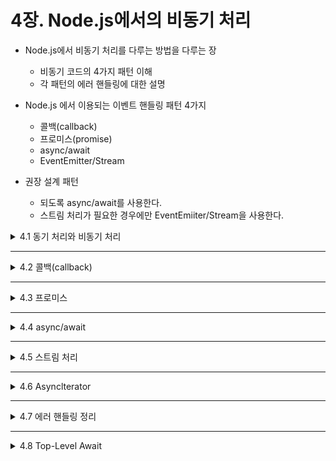 # 4장. Node.js에서의 비동기 처리

* Node.js에서 비동기 처리를 다루는 방법을 다루는 장
  * 비동기 코드의 4가지 패턴 이해
  * 각 패턴의 에러 핸들링에 대한 설명
 
* Node.js 에서 이용되는 이벤트 핸들링 패턴 4가지
  * 콜백(callback)
  * 프로미스(promise)
  * async/await
  * EventEmitter/Stream

* 권장 설계 패턴
  * 되도록 async/await를 사용한다.
  * 스트림 처리가 필요한 경우에만 EventEmiiter/Stream을 사용한다.

<details>
<summary>4.1 동기 처리와 비동기 처리</summary>
<div markdown="1">    
 
* Node.js에는 이벤트 루프가 있어 싱글 프로세스/싱글 스레드여도 여러 요청을 효율적으로 처리할 수 있음
* 반대로 말하면 이벤트 루프를 장시간 정지시키는 코드는 여러 요청을 받을 때 성능을 발휘하기 어려움!!
* So, Node.js 코드를 작성할 때는 **이벤트 루프가 장시간 정지되지 않도록** 유의해야 함
* Node.js의 이벤트 루프를 정지시키는 건? 동기 처리(비동기 이외의 처리)

기능 | 구현 | 동기/비동기
----------------- | ------------------ | ------------------
JSON operation | V8 | 동기
Array operation | V8 | 동기
File I/O | libuv | 비동기(Sync 함수 제외)
Child process | libuv | 비동기(Sync 함수 제외)
Timer | libuv | 비동기
TCP | libuv | 비동기

</div>
</details>

___

<details>
<summary>4.2 콜백(callback)</summary>
<div markdown="1"> 

* 예시 코드(Node.js에서 파일을 다루는 표준 모듈인 fs를 활용)
```javascript
const { readFile } = require('fs');

console.log('A');

readFile(__filename, (err, data) => {
  console.log('B', data);
});

console.log('C');
```
* 콜백은 **'처리가 끝났을 때 호출되는 함수를 등록하는'** 인터페이스임
* 위 코드에서 readFile은 2번째 인수에 콜백(콜백 함수)을 제공함

* 콜백 예시(파일 자신을 불러오고 // 파일 이름을 포맷 후 다른 이름으로 쓰고 // 백업한 파일을 ReadOnly하는 사양)
```javascript
const { readFile, writeFile, chmod } = require('fs');

const backupFile = `${__filename}-${Date.now()}`;

readFile(__filename, (err, data) => {
  if (err) {
    return console.error(err);
  }
  writeFile(backupFile, data, (err) => {
    if (err) {
      return console.error(err);
    }
    chmod(backupFile, 0o400, (err) => {
      if (err) {
        return console.error(err);
      }
      console.log('done')
    });
  });
});
```
* 처리가 종료된 시점에 콜백이 실행되므로 처리를 직렬로 연결한 경우에는 앞의 코드와 같이 중첩이 깊어짐
* 중첩이 계속 깊어지는 코드를 **콜백 지옥(callback hell)** 이라 부름
* 콜백 지옥은 가급적 피하는 게 좋음

### 4.2.1 Node.js와 Callback
* Node.js의 표준 모듈에 구현된 콜백 API에 존재하는 독특한 관례
  
관례 | - 
----------------- | ------------------ 
API의 가장 마지막 인수가 콜백 | -
콜백의 1번째 인수가 에러 객체 | -

* 콜백에 익숙해지기 전까지는 **에러 핸들링** 에 특히 주의해야 함
* 1번째 인수가 에러 객체가 되므로, 에러 핸들링은 반드시 **1번재 인수에 대해 null 체크** 를 해야 함
```javascript
const { readFile } = require('fs');

readFile(__filename, (err, data) => {
  if (err) {
    console.error(err);
    return;
  }
  console.log(data);
});
```

* null 체크 안의 return도 중요!!!
* return을 입력하지 않으면 에러가 발생해도 다음 console.log가 실행됨
```javascript
const { readFile } = require('fs');

readFile(__filename, (err, data) => {
  if (err) {
    console.error(err);
    // return; // 여기를 생략하거나 빼먹은 경우 다음 처리를 진행한다.
  }
  console.log(data);
});
```

* 또한, try-catch로 콜백 안의 에러를 잡을 수 없음
  * So, 콜백 처리를 중첩하는 경우에는 모든 콜백마다 에러에 대한 null 체크를 반드시 해야 함.
```javascript
const { readFile } = require('fs');

try {
  readFile(__filename, (err, data) => {
    console.log(data);
  });
} catch (err2) {
  // 콜백의 인수에 들어 있는 에러는 잡을 수 없다.
  console.error(err2);
}
```

</div>
</details>

___

<details>
<summary>4.3 프로미스</summary>
<div markdown="1">    

* 콜백(callback)의 단점
  * 중첩이 깊어지기 쉽고, 포괄적인 에러 핸들링을 수행할 수 없음
  * 이러한 약점들을 해소한 비동기 처리를 구현한 것이 **프로미스(promise)**

* 프로미스(promise)란?
  * 성공이나 실패를 반환하는 객체임
  * 프로미스 객체 생성 시, 상태가 정해지지 않고 비동기 처리가 완료된 시점에 둘 중 하나의 상태로 변함
    * 성공하면 **then 메서드**에 설정된 성공 시의 핸들러가 호출됨
    * 실패하면 **catch 메서드**에 설정된 실패 시의 핸들러가 호출됨

* 프로미스는 **resolve(성공)** 와 **reject(실패)** 시에 호출하는 함수를 생성자로 생성함
```javascript
const promiseFunc = new Promis((resolve, reject) => {
  // ---
  // 비동기로 수행하는 처리를 작성한다.
  // ---
  if (error_발생_시) {
    // 에러가 발생했을 때는 reject를 호출한다.
    return reject(에러_내용);
  }
  // 성공했을 때는 resolve를 호출한다.
  resolve(성공_시의_내용);
});

promiseFunc.then(성공=resolve_시_실행할_함수);

promiseFunc.catch(실패=reject_시_실행할_함수);
```
```javascript
const promiseA = new Promise((resolve, reject) => {
  resolve('return data');
});

promiseA.then((data) => console.log(data));

const promiseB = new Promise((resolve, reject) => {
  reject(new Error('return error'));
});

primiseB.catch((err) => console.error(err));

console.log('done');

=============================================================
<결과>
$ node index.js
done
return data
Error: return error
  at /home/xxx/tmp/index.js:8:10
  at new Prom,ise (<anonymous>)
```
* then이나 catch는 연결(체인)할 수 있음
* 이를 통해 콜백 시에 있던 중첩이 깊어지는 것을 방지 + 포괄적인 에러 핸들링을 할 수 있음

```javascript
const promiseX = (x) => {
  return new Promise((resolve, reject) => {
    if (typeof x === 'number') {
      resolve(x);
    } else {
      reject(new Error('return error'));
    }
  })
};

const logAndDouble = (num) => {
  console.log(num);
  return num * 2;
};

// then으로 성공했을 때를 연결할 수 있고, 실패했을 때는 catch로 건너뛴다.
promiseX(1)
  .them((data) => logAndDouble(data))
  .then((data) => logAndDouble(data))
  .catch(console.log(data))
```

* 프로미스의 장단점
  * 장점 : 콜백 지옥을 피할 수 있고 작성하기에도 쉬움
  * 단점 : 기존의 루프나 조건 분기와 조합하기 어렵다는 문제

### 4.3.1 콜백의 프로미스화
* 콜백을 이용한 비동기 처리는 콜백을 프로미스 객체로 감싸서 프로미스화 할 수 있음
```javascript
const { readFile, writeFile, chmod } = require('fs');

const readFileAsync = (path) => {
  return new Promise((resolve, reject) => {
    readFile(path, (err, data) => {
      if (err) {
        reject(err);
        return;
      }
      resolve(data);
    });
  });
};

const writeFileAsync = (path, data) => {
  return new Promise((resolve, reject) => {
    writeFile(path, data, (err) => {
      if (err) {
        reject(err);
        return;
      }
      resolve();
    });
  });
};

const chmodAsync = (path, mode) => {
  return new Promise((resolve, reject) => {
    chmod(backupFile, mode, (err) => {
      if (err) {
        reject(err);
        return;
      }
      resolve();
    });
  });
};

const backupFile = `${__filename)-$(Data.now())`;

readFileAsync(__filename)
  .then((data) => {
    return writeFileAsync(backupFile, data);
  })
  .then(() => {
    return chjmodAsync(backupFile, 0o400);
  })
  .catch((err) => {
    console.error(err);
  });
```

* 프로미스 체인을 이용하면 콜백에 비해 중첩을 깊게 만들지 않고 처리를 연결할 수 있음

#### promisify와 promise 인터페이스
* util.promisify는 다음 관례에 따르는 콜백 함수를 프로미스로 바꿀 수 있음
관례 | - 
----------------- | ------------------ 
API의 가장 마지막 인수가 콜백 | -
콜백의 1번째 인수가 에러 객체 | -
처리 완료 시에 1번만 호출되는 콜백 함수 | -

* promisity 사용 예시
```javascript
const { promisify } = require('util');
const { readFile, writeFile, chmod } = require('fs');
const readFileAsync = promisify(readFile);
const writeFileAsync = promisify(writeFile);
const chmodAsync = promisify(chmod);
```
```javascript
const { readFile, writeFile, chmod } = require('fs/promises');

const backupFile = `${__filename}-${Date.nopw()}`;

readFile(__filename)
  .then((data) => {
    return writeFile(backupFile, data);
  })
  .then(() => {
    return chmod(backupFile, 0o400);
  })
  .catch((err) => {
    console.error(err);
  });
```

</div>
</details>

___

<details>
<summary>4.4 async/await</summary>
<div markdown="1">    

</div>
</details>

___

<details>
<summary>4.5 스트림 처리</summary>
<div markdown="1">    

### 4.5.1 스트림 처리의 에러 핸들링

</div>
</details>

___

<details>
<summary>4.6 Asynclterator</summary>
<div markdown="1">    

### 4.6.1 Asynclterator가 도움이 되는 이유

</div>
</details>

___

<details>
<summary>4.7 에러 핸들링 정리</summary>
<div markdown="1">    

### 4.7.1 비동기 에러 핸들링

</div>
</details>

___

<details>
<summary>4.8 Top-Level Await</summary>
<div markdown="1">    

### 4.8.1 Top-Level Await와 Asynclterator의 주의점

</div>
</details>
